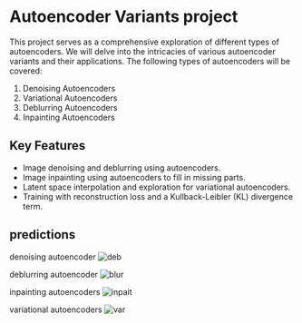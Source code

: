 # Autoencoder Variants project

This project serves as a comprehensive exploration of different types of autoencoders. We will delve into the intricacies of various autoencoder variants and their applications. The following types of autoencoders will be covered:

1. Denoising Autoencoders
2. Variational Autoencoders
3. Deblurring Autoencoders
4. Inpainting Autoencoders


## Key Features

- Image denoising and deblurring using autoencoders.
- Image inpainting using autoencoders to fill in missing parts.
- Latent space interpolation and exploration for variational autoencoders.
- Training with reconstruction loss and a Kullback-Leibler (KL) divergence term.

## predictions 

denoising autoencoder
![deb](https://github.com/LaouaMERiLO/Variational_Denoising_and_Inpainting_Autoencoders/assets/86894912/7d146a77-5604-4d24-8d9b-5965b182b1d7)

deblurring autoencoder 
![blur](https://github.com/LaouaMERiLO/Variational_Denoising_and_Inpainting_Autoencoders/assets/86894912/b97a6de2-c607-40ab-b534-ff90956be699)

inpainting autoencoders
![inpait](https://github.com/LaouaMERiLO/Variational_Denoising_and_Inpainting_Autoencoders/assets/86894912/6a42ef88-68e7-40c4-85a6-3d6a815df871)

variational autoencoders
![var](https://github.com/LaouaMERiLO/Variational_Denoising_and_Inpainting_Autoencoders/assets/86894912/318ea30d-d7d6-49c8-bbaf-720a83ee5302)





